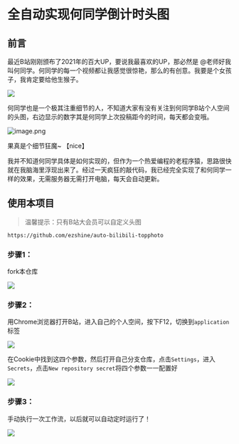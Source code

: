 # 全自动实现何同学倒计时头图

## 前言

最近B站刚刚颁布了2021年的百大UP，要说我最喜欢的UP，那必然是 @老师好我叫何同学。何同学的每一个视频都让我感觉很惊艳，那么的有创意。我要是个女孩子，我肯定要给他生猴子。

![](https://gitee.com/ezshine/markdown-pic/raw/master/202201182113611.png)

何同学也是一个极其注重细节的人，不知道大家有没有关注到何同学B站个人空间的头图，右边显示的数字其是何同学上次投稿距今的时间，每天都会变哦。

![image.png](https://p3-juejin.byteimg.com/tos-cn-i-k3u1fbpfcp/02f95f969a9342f2990e60e31f4e25b7~tplv-k3u1fbpfcp-watermark.image?)

果真是个细节狂魔~ 【nice】

我并不知道何同学具体是如何实现的，但作为一个热爱编程的老程序猿，思路很快就在我脑海里浮现出来了。经过一天疯狂的敲代码，我已经完全实现了和何同学一样的效果，无需服务器无需打开电脑，每天会自动更新。


## 使用本项目

> 温馨提示：只有B站大会员可以自定义头图

```
https://github.com/ezshine/auto-bilibili-topphoto
```

### 步骤1：

fork本仓库

![](https://gitee.com/ezshine/markdown-pic/raw/master/202201190050185.png)

### 步骤2：

用Chrome浏览器打开B站，进入自己的个人空间，按下F12，切换到`application`标签

![](https://gitee.com/ezshine/markdown-pic/raw/master/202201190053045.png)

在Cookie中找到这四个参数，然后打开自己分支仓库，点击`Settings`，进入`Secrets`，点击`New repository secret`将四个参数一一配置好

![](https://gitee.com/ezshine/markdown-pic/raw/master/202201190054562.png)

### 步骤3：

手动执行一次工作流，以后就可以自动定时运行了！

![](https://gitee.com/ezshine/markdown-pic/raw/master/202201190057628.png)

